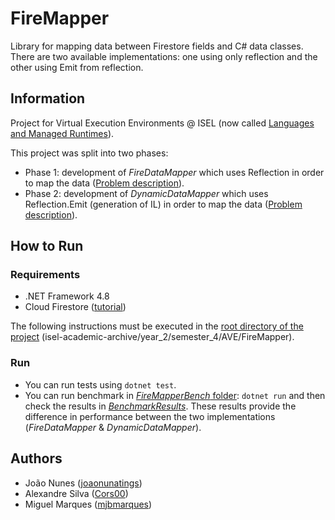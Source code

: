 # FireMapper
Library for mapping data between Firestore fields and C# data classes. There are two available implementations: one using only reflection and the other using Emit from reflection.

## Information

Project for Virtual Execution Environments @ ISEL (now called [Languages and Managed Runtimes](https://www.isel.pt/en/leic/languages-and-managed-runtimes)).

This project was split into two phases: 
- Phase 1: development of _FireDataMapper_ which uses Reflection in order to map the data ([Problem description](Docs/problem-description1.md)).
- Phase 2: development of _DynamicDataMapper_ which uses Reflection.Emit (generation of IL) in order to map the data ([Problem description](Docs/problem-description2.md)).

## How to Run

### Requirements
- .NET Framework 4.8
- Cloud Firestore ([tutorial](Docs/firestore-tutorial.md))

The following instructions must be executed in the [root directory of the project](./) (isel-academic-archive/year_2/semester_4/AVE/FireMapper).

### Run
- You can run tests using `dotnet test`.
- You can run benchmark in [_FireMapperBench_ folder](FireMapperBench): `dotnet run` and then check the results in [_BenchmarkResults_](FireMapperBench/BenchmarkResults). These results provide the difference in performance between the two implementations (_FireDataMapper_ & _DynamicDataMapper_).

## Authors
- João Nunes ([joaonunatings](https://github.com/joaonunatings))
- Alexandre Silva ([Cors00](https://github.com/Cors00))
- Miguel Marques ([mjbmarques](https://github.com/mjbmarques))